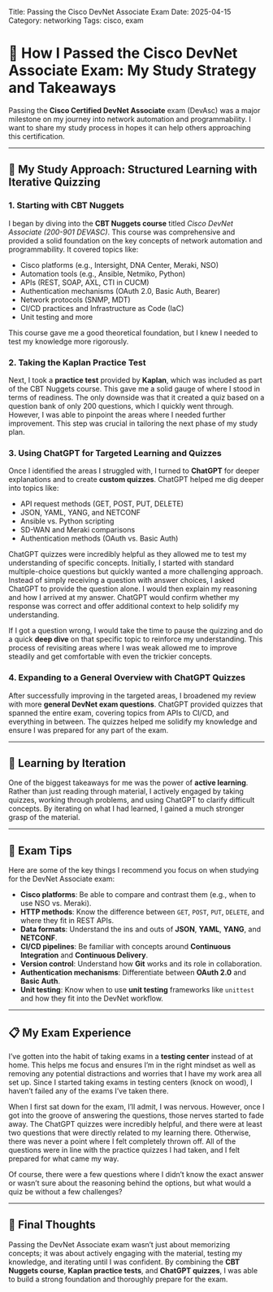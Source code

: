 Title: Passing the Cisco DevNet Associate Exam
Date: 2025-04-15
Category: networking
Tags: cisco, exam

# 🚀 How I Passed the Cisco DevNet Associate Exam: My Study Strategy and Takeaways

Passing the **Cisco Certified DevNet Associate** exam (DevAsc) was a major milestone on my journey into network automation and programmability. I want to share my study process in hopes it can help others approaching this certification.

<!-- PELICAN_END_SUMMARY -->

---

## 🧠 My Study Approach: Structured Learning with Iterative Quizzing

### 1. **Starting with CBT Nuggets**

I began by diving into the **CBT Nuggets course** titled *Cisco DevNet Associate (200-901 DEVASC)*. This course was comprehensive and provided a solid foundation on the key concepts of network automation and programmability. It covered topics like:

- Cisco platforms (e.g., Intersight, DNA Center, Meraki, NSO)
- Automation tools (e.g., Ansible, Netmiko, Python)
- APIs (REST, SOAP, AXL, CTI in CUCM)
- Authentication mechanisms (OAuth 2.0, Basic Auth, Bearer)
- Network protocols (SNMP, MDT)
- CI/CD practices and Infrastructure as Code (IaC)
- Unit testing and more

This course gave me a good theoretical foundation, but I knew I needed to test my knowledge more rigorously.

### 2. **Taking the Kaplan Practice Test**

Next, I took a **practice test** provided by **Kaplan**, which was included as part of the CBT Nuggets course. This gave me a solid gauge of where I stood in terms of readiness. The only downside was that it created a quiz based on a question bank of only 200 questions, which I quickly went through. However, I was able to pinpoint the areas where I needed further improvement. This step was crucial in tailoring the next phase of my study plan.

### 3. **Using ChatGPT for Targeted Learning and Quizzes**

Once I identified the areas I struggled with, I turned to **ChatGPT** for deeper explanations and to create **custom quizzes**. ChatGPT helped me dig deeper into topics like:

- API request methods (GET, POST, PUT, DELETE)
- JSON, YAML, YANG, and NETCONF
- Ansible vs. Python scripting
- SD-WAN and Meraki comparisons
- Authentication methods (OAuth vs. Basic Auth)

ChatGPT quizzes were incredibly helpful as they allowed me to test my understanding of specific concepts. Initially, I started with standard multiple-choice questions but quickly wanted a more challenging approach. Instead of simply receiving a question with answer choices, I asked ChatGPT to provide the question alone. I would then explain my reasoning and how I arrived at my answer. ChatGPT would confirm whether my response was correct and offer additional context to help solidify my understanding.

If I got a question wrong, I would take the time to pause the quizzing and do a quick **deep dive** on that specific topic to reinforce my understanding. This process of revisiting areas where I was weak allowed me to improve steadily and get comfortable with even the trickier concepts.

### 4. **Expanding to a General Overview with ChatGPT Quizzes**

After successfully improving in the targeted areas, I broadened my review with more **general DevNet exam questions**. ChatGPT provided quizzes that spanned the entire exam, covering topics from APIs to CI/CD, and everything in between. The quizzes helped me solidify my knowledge and ensure I was prepared for any part of the exam.

---

## 🔁 Learning by Iteration

One of the biggest takeaways for me was the power of **active learning**. Rather than just reading through material, I actively engaged by taking quizzes, working through problems, and using ChatGPT to clarify difficult concepts. By iterating on what I had learned, I gained a much stronger grasp of the material.

---

## 📘 Exam Tips

Here are some of the key things I recommend you focus on when studying for the DevNet Associate exam:

- **Cisco platforms**: Be able to compare and contrast them (e.g., when to use NSO vs. Meraki).
- **HTTP methods**: Know the difference between `GET`, `POST`, `PUT`, `DELETE`, and where they fit in REST APIs.
- **Data formats**: Understand the ins and outs of **JSON**, **YAML**, **YANG**, and **NETCONF**.
- **CI/CD pipelines**: Be familiar with concepts around **Continuous Integration** and **Continuous Delivery**.
- **Version control**: Understand how **Git** works and its role in collaboration.
- **Authentication mechanisms**: Differentiate between **OAuth 2.0** and **Basic Auth**.
- **Unit testing**: Know when to use **unit testing** frameworks like `unittest` and how they fit into the DevNet workflow.

---

## 📋 My Exam Experience

I’ve gotten into the habit of taking exams in a **testing center** instead of at home. This helps me focus and ensures I’m in the right mindset as well as removing any potential distractions and worries that I have my work area all set up. Since I started taking exams in testing centers (knock on wood), I haven’t failed any of the exams I’ve taken there.

When I first sat down for the exam, I’ll admit, I was nervous. However, once I got into the groove of answering the questions, those nerves started to fade away. The ChatGPT quizzes were incredibly helpful, and there were at least two questions that were directly related to my learning there. Otherwise, there was never a point where I felt completely thrown off. All of the questions were in line with the practice quizzes I had taken, and I felt prepared for what came my way.

Of course, there were a few questions where I didn’t know the exact answer or wasn’t sure about the reasoning behind the options, but what would a quiz be without a few challenges?

---

## 💬 Final Thoughts

Passing the DevNet Associate exam wasn’t just about memorizing concepts; it was about actively engaging with the material, testing my knowledge, and iterating until I was confident. By combining the **CBT Nuggets course**, **Kaplan practice tests**, and **ChatGPT quizzes**, I was able to build a strong foundation and thoroughly prepare for the exam.
